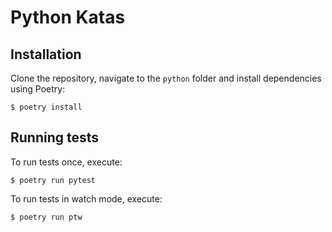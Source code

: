 # Python Katas

## Installation

Clone the repository, navigate to the `python` folder and install dependencies
using Poetry:

```
$ poetry install
```

## Running tests

To run tests once, execute:

```
$ poetry run pytest
```

To run tests in watch mode, execute:

```
$ poetry run ptw
```
